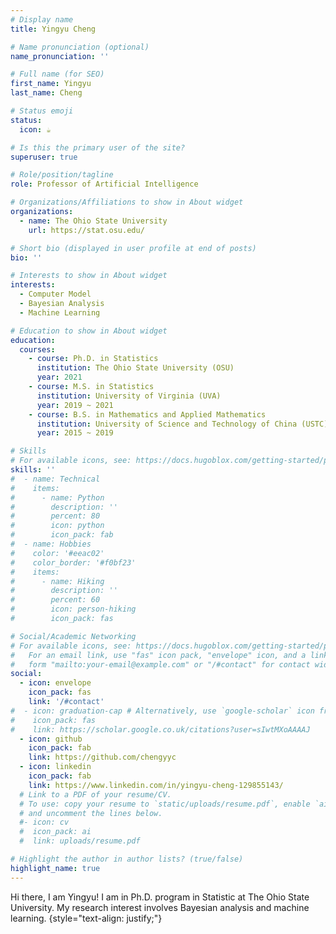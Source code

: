 ```yaml
---
# Display name
title: Yingyu Cheng

# Name pronunciation (optional)
name_pronunciation: ''

# Full name (for SEO)
first_name: Yingyu
last_name: Cheng

# Status emoji
status:
  icon: ☕️

# Is this the primary user of the site?
superuser: true

# Role/position/tagline
role: Professor of Artificial Intelligence

# Organizations/Affiliations to show in About widget
organizations:
  - name: The Ohio State University
    url: https://stat.osu.edu/

# Short bio (displayed in user profile at end of posts)
bio: ''

# Interests to show in About widget
interests:
  - Computer Model
  - Bayesian Analysis
  - Machine Learning

# Education to show in About widget
education:
  courses:
    - course: Ph.D. in Statistics
      institution: The Ohio State University (OSU)
      year: 2021
    - course: M.S. in Statistics
      institution: University of Virginia (UVA)
      year: 2019 ~ 2021
    - course: B.S. in Mathematics and Applied Mathematics
      institution: University of Science and Technology of China (USTC)
      year: 2015 ~ 2019

# Skills
# For available icons, see: https://docs.hugoblox.com/getting-started/page-builder/#icons
skills: ''
#  - name: Technical
#    items:
#      - name: Python
#        description: ''
#        percent: 80
#        icon: python
#        icon_pack: fab
#  - name: Hobbies
#    color: '#eeac02'
#    color_border: '#f0bf23'
#    items:
#      - name: Hiking
#        description: ''
#        percent: 60
#        icon: person-hiking
#        icon_pack: fas

# Social/Academic Networking
# For available icons, see: https://docs.hugoblox.com/getting-started/page-builder/#icons
#   For an email link, use "fas" icon pack, "envelope" icon, and a link in the
#   form "mailto:your-email@example.com" or "/#contact" for contact widget.
social:
  - icon: envelope
    icon_pack: fas
    link: '/#contact'
#  - icon: graduation-cap # Alternatively, use `google-scholar` icon from `ai` icon pack
#    icon_pack: fas
#    link: https://scholar.google.co.uk/citations?user=sIwtMXoAAAAJ
  - icon: github
    icon_pack: fab
    link: https://github.com/chengyyc
  - icon: linkedin
    icon_pack: fab
    link: https://www.linkedin.com/in/yingyu-cheng-129855143/
  # Link to a PDF of your resume/CV.
  # To use: copy your resume to `static/uploads/resume.pdf`, enable `ai` icons in `params.yaml`,
  # and uncomment the lines below.
  #- icon: cv
  #  icon_pack: ai
  #  link: uploads/resume.pdf

# Highlight the author in author lists? (true/false)
highlight_name: true
---
```


Hi there, I am Yingyu! I am in Ph.D. program in Statistic at The Ohio State University. My research interest involves Bayesian analysis and machine learning.
{style="text-align: justify;"}
